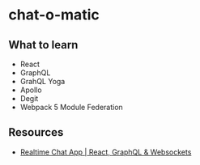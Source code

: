 # chat-o-matic

## What to learn

- React
- GraphQL
- GrahQL Yoga
- Apollo
- Degit
- Webpack 5 Module Federation

## Resources

- [Realtime Chat App | React, GraphQL & Websockets](https://youtu.be/E3NHd-PkLrQ)
